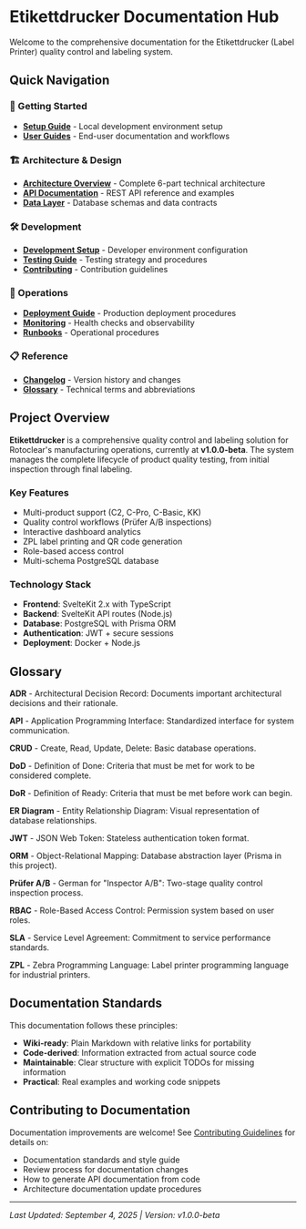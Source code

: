 # Etikettdrucker Documentation Hub

Welcome to the comprehensive documentation for the Etikettdrucker (Label Printer) quality control and labeling system.

## Quick Navigation

### 🚀 Getting Started
- **[Setup Guide](./getting-started.md)** - Local development environment setup
- **[User Guides](./user-guides/README.md)** - End-user documentation and workflows

### 🏗️ Architecture & Design
- **[Architecture Overview](./architecture/README.md)** - Complete 6-part technical architecture
- **[API Documentation](./api/README.md)** - REST API reference and examples
- **[Data Layer](./data/schema.md)** - Database schemas and data contracts

### 🛠️ Development
- **[Development Setup](./development/setup.md)** - Developer environment configuration
- **[Testing Guide](./development/testing.md)** - Testing strategy and procedures
- **[Contributing](./development/contributing.md)** - Contribution guidelines

### 🚀 Operations
- **[Deployment Guide](./operations/deployment.md)** - Production deployment procedures
- **[Monitoring](./operations/monitoring.md)** - Health checks and observability
- **[Runbooks](./operations/runbooks/README.md)** - Operational procedures

### 📋 Reference
- **[Changelog](./releases/CHANGELOG.md)** - Version history and changes
- **[Glossary](#glossary)** - Technical terms and abbreviations

## Project Overview

**Etikettdrucker** is a comprehensive quality control and labeling solution for Rotoclear's manufacturing operations, currently at **v1.0.0-beta**. The system manages the complete lifecycle of product quality testing, from initial inspection through final labeling.

### Key Features
- Multi-product support (C2, C-Pro, C-Basic, KK)
- Quality control workflows (Prüfer A/B inspections)
- Interactive dashboard analytics
- ZPL label printing and QR code generation
- Role-based access control
- Multi-schema PostgreSQL database

### Technology Stack
- **Frontend**: SvelteKit 2.x with TypeScript
- **Backend**: SvelteKit API routes (Node.js)
- **Database**: PostgreSQL with Prisma ORM
- **Authentication**: JWT + secure sessions
- **Deployment**: Docker + Node.js

## Glossary

**ADR** - Architectural Decision Record: Documents important architectural decisions and their rationale.

**API** - Application Programming Interface: Standardized interface for system communication.

**CRUD** - Create, Read, Update, Delete: Basic database operations.

**DoD** - Definition of Done: Criteria that must be met for work to be considered complete.

**DoR** - Definition of Ready: Criteria that must be met before work can begin.

**ER Diagram** - Entity Relationship Diagram: Visual representation of database relationships.

**JWT** - JSON Web Token: Stateless authentication token format.

**ORM** - Object-Relational Mapping: Database abstraction layer (Prisma in this project).

**Prüfer A/B** - German for "Inspector A/B": Two-stage quality control inspection process.

**RBAC** - Role-Based Access Control: Permission system based on user roles.

**SLA** - Service Level Agreement: Commitment to service performance standards.

**ZPL** - Zebra Programming Language: Label printer programming language for industrial printers.

## Documentation Standards

This documentation follows these principles:
- **Wiki-ready**: Plain Markdown with relative links for portability
- **Code-derived**: Information extracted from actual source code
- **Maintainable**: Clear structure with explicit TODOs for missing information
- **Practical**: Real examples and working code snippets

## Contributing to Documentation

Documentation improvements are welcome! See [Contributing Guidelines](./development/contributing.md) for details on:
- Documentation standards and style guide
- Review process for documentation changes
- How to generate API documentation from code
- Architecture documentation update procedures

---
*Last Updated: September 4, 2025 | Version: v1.0.0-beta*
